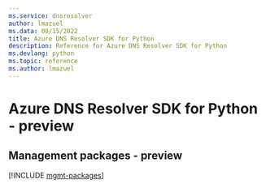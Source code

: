 ```yaml
---
ms.service: dnsresolver
author: lmazuel
ms.data: 08/15/2022
title: Azure DNS Resolver SDK for Python
description: Reference for Azure DNS Resolver SDK for Python
ms.devlang: python
ms.topic: reference
ms.author: lmazuel
---
```

# Azure DNS Resolver SDK for Python - preview

## Management packages - preview
[!INCLUDE [mgmt-packages](dns-resolver-mgmt-index.md)]